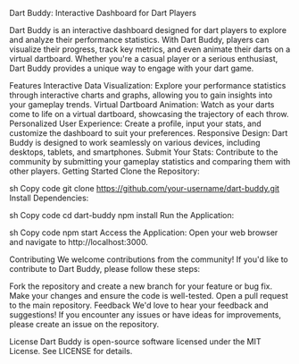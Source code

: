 Dart Buddy: Interactive Dashboard for Dart Players

Dart Buddy is an interactive dashboard designed for dart players to explore and analyze their performance statistics. With Dart Buddy, players can visualize their progress, track key metrics, and even animate their darts on a virtual dartboard. Whether you're a casual player or a serious enthusiast, Dart Buddy provides a unique way to engage with your dart game.

Features
Interactive Data Visualization: Explore your performance statistics through interactive charts and graphs, allowing you to gain insights into your gameplay trends.
Virtual Dartboard Animation: Watch as your darts come to life on a virtual dartboard, showcasing the trajectory of each throw.
Personalized User Experience: Create a profile, input your stats, and customize the dashboard to suit your preferences.
Responsive Design: Dart Buddy is designed to work seamlessly on various devices, including desktops, tablets, and smartphones.
Submit Your Stats: Contribute to the community by submitting your gameplay statistics and comparing them with other players.
Getting Started
Clone the Repository:

sh
Copy code
git clone https://github.com/your-username/dart-buddy.git
Install Dependencies:

sh
Copy code
cd dart-buddy
npm install
Run the Application:

sh
Copy code
npm start
Access the Application:
Open your web browser and navigate to http://localhost:3000.

Contributing
We welcome contributions from the community! If you'd like to contribute to Dart Buddy, please follow these steps:

Fork the repository and create a new branch for your feature or bug fix.
Make your changes and ensure the code is well-tested.
Open a pull request to the main repository.
Feedback
We'd love to hear your feedback and suggestions! If you encounter any issues or have ideas for improvements, please create an issue on the repository.

License
Dart Buddy is open-source software licensed under the MIT License. See LICENSE for details.
